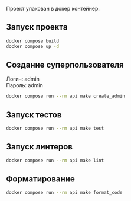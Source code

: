 Проект упакован в докер контейнер.

## Запуск проекта

```sh
docker compose build
docker compose up -d
```

## Создание суперпользователя

Логин: admin<br>
Пароль: admin

```sh
docker compose run --rm api make create_admin
```

## Запуск тестов

```sh
docker compose run --rm api make test
```

## Запуск линтеров

```sh
docker compose run --rm api make lint
```

## Форматирование

```sh
docker compose run --rm api make format_code
```